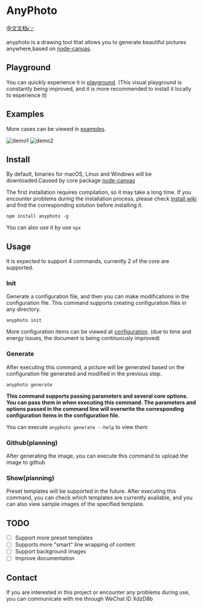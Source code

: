 
# AnyPhoto

[中文文档👉](https://github.com/weirui88888/anyphoto/blob/main/ZH-README.md)

anyphoto is a drawing tool that allows you to generate beautiful pictures anywhere,based on [node-canvas](https://github.com/Automattic/node-canvas).

## Playground

You can quickly experience it in [playground](https://www.anyphoto.space/playground). (This visual playground is constantly being improved, and it is more recommended to install it locally to experience it)

## Examples

More cases can be viewed in [examples](https://github.com/weirui88888/anyphoto/tree/main/examples).

![demo1](https://static.anyphoto.space/blog/demo1-new.png)
![demo2](https://static.anyphoto.space/blog/demo5.png)

## Install

By default, binaries for macOS, Linux and Windows will be downloaded.Caused by core package [node-canvas](https://github.com/Automattic/node-canvas)

The first installation requires compilation, so it may take a long time. If you encounter problems during the installation process, please check [install wiki](https://github.com/Automattic/node-canvas/wiki) and find the corresponding solution before installing it.

```shell
npm install anyphoto -g
```

You can also use it by use `npx`

## Usage

It is expected to support 4 commands, currently 2 of the core are supported.

### Init

Generate a configuration file, and then you can make modifications in the configuration file. This command supports creating configuration files in any directory.

```shell
anyphoto init
```

More configuration items can be viewed at [configuration](https://www.anyphoto.space/configuration). (due to time and energy issues, the document is being continuously improved)

### Generate

After executing this command, a picture will be generated based on the configuration file generated and modified in the previous step.

```shell
anyphoto generate
```

**This command supports passing parameters and several core options. You can pass them in when executing this command. The parameters and options passed in the command line will overwrite the corresponding configuration items in the configuration file.**

You can execute `anyphoto generate --help` to view them

### Github(planning)

After generating the image, you can execute this command to upload the image to github

### Show(planning)

Preset templates will be supported in the future. After executing this command, you can check which templates are currently available, and you can also view sample images of the specified template.

## TODO

- [ ] Support more preset templates
- [ ] Supports more "smart" line wrapping of content
- [ ] Support background images
- [ ] Improve documentation

## Contact

If you are interested in this project or encounter any problems during use, you can communicate with me through WeChat ID XdzD8b
